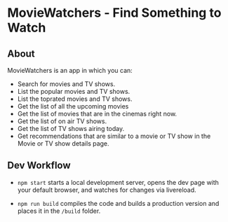 # MovieWatchers - Find Something to Watch

## About
MovieWatchers is an app in which you can:
* Search for movies and TV shows.
* List the popular movies and TV shows.
* List the toprated movies and TV shows.
* Get the list of all the upcoming movies
* Get the list of movies that are in the cinemas right now.
* Get the list of on air TV shows.
* Get the list of TV shows airing today.
* Get recommendations that are similar to a movie or TV show in the Movie or TV show details page.

## Dev Workflow
* `npm start` starts a local development server, opens the dev page with your default browser, and watches for changes via livereload.

* `npm run build` compiles the code and builds a production version and places it in the `/build` folder.

